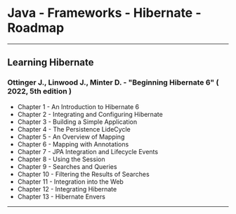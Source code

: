 # Java - Frameworks - Hibernate - Roadmap

---

## Learning Hibernate

### Ottinger J., Linwood J., Minter D. - "Beginning Hibernate 6" ( 2022, 5th edition )

* Chapter 1 - An Introduction to Hibernate 6
* Chapter 2 - Integrating and Configuring Hibernate
* Chapter 3 - Building a Simple Application
* Chapter 4 - The Persistence LideCycle
* Chapter 5 - An Overview of Mapping
* Chapter 6 - Mapping with Annotations
* Chapter 7 - JPA Integration and Lifecycle Events
* Chapter 8 - Using the Session
* Chapter 9 - Searches and Queries
* Chapter 10 - Filtering the Results of Searches
* Chapter 11 - Integration into the Web
* Chapter 12 - Integrating Hibernate
* Chapter 13 - Hibernate Envers

---
